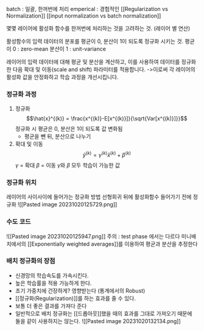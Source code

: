 batch : 일괄, 한꺼번에 처리
emperical : 경험적인
[[Regularization vs Normalization]]
[[input normalization vs batch normalization]]

몇몇 레이어에 활성화 함수를 한꺼번에 처리하는 것을 고려하는 것.
(레이어 별 연산)

활성함수의 입력 데이터의 분포를 평균이 0, 분산이 1이 되도록 정규화 시키는 것.
평균이 0 : zero-mean
분산이 1 : unit-variance

레이어의 입력 데이터에 대해 평균 및 분산을 계산하고, 이를 사용하여 데이터를 정규화한 다음 확대 및 이동(scale and shift) 파라미터를 적용합니다.
->이로써 각 레이어의 활성화 값을 안정화하고 학습 과정을 개선시킵니다.

### 정규화 과정
1. 정규화 $$\hat{x}^{(k)} = \frac{x^{(k)}-E[x^{(k)}]}{\sqrt{Var[x^{(k)}]}}$$정규화 시 평균은 0, 분산은 1이 되도록 값 변화됨
   - 평균을 뺀 뒤, 분산으로 나누기
2. 확대 및 이동$$\hat{y}^{(k)} = \gamma^{(k)}\hat{x}^{(k)} + \beta^{(k)}$$$\gamma$ = 확대
   $\beta$ = 이동
   $\gamma$와 $\beta$ 모두 학습이 가능한 값

### 정규화 위치
레이어의 사이사이에 들어가는 정규화 방법
선형회귀 뒤에 활성화함수 들어가기 전에 정규화
![[Pasted image 20231020125729.png]]

### 수도 코드
![[Pasted image 20231020125947.png]]
주의 : test phase 에서는 다르다
미니배치에서의 [[Exponentially weighted averages]]를 이용하여 평균과 분산을 추정한다

### 배치 정규화의 장점
- 신경망의 학습속도를 가속시킨다.
- 높은 학습률을 적용 가능하게 한다.
- 초기 가중치에 건장하게? 영향받는다 (통계에서의 Robust)
- [[정규화(Regularization)]]를 하는 효과를 줄 수 있다.
- 보통 더 좋은 결과를 가져다 준다
- 일반적으로 배치 정규화는 [[드롭아웃]]했을 때의 효과를 그대로 가져오기 때문에 둘을 같이 사용하지는 않는다.
  ![[Pasted image 20231020132134.png]]